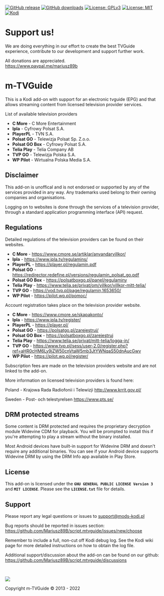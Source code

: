 [![GitHub release](https://img.shields.io/github/v/release/Mariusz89B/script.mtvguide.svg)](https://github.com/Mariusz89B/script.mtvguide/releases)
[![GitHub downloads](https://img.shields.io/github/downloads/Mariusz89B/script.mtvguide/total.svg)](https://github.com/Mariusz89B/script.mtvguide)
[![License: GPLv3](https://img.shields.io/badge/license-GPLv3-red.svg)](https://www.gnu.org/licenses/gpl-3.0.html)
[![License: MIT](https://img.shields.io/badge/license-MIT-brightgreen.svg)](https://opensource.org/licenses/MIT)
[![Kodi](https://img.shields.io/badge/platform-Kodi-lightgrey.svg)](https://kodi.tv/)

# Support us!
We are doing everything in our effort to create the best TVGuide experience, contribute to our development and support further work. 

All donations are appreciated.<br>
https://www.paypal.me/mariusz89b

# m-TVGuide

This is a Kodi add-on with support for an electronic tvguide (EPG) and that allows 
streaming content from licensed television provider services.

List of available television providers

* **C More** - C More Entertainment
* **Ipla** - Cyfrowy Polsat S.A.
* **PlayerPL** - TVN S.A.
* **Polsat GO** - Telewizja Polsat Sp. Z.o.o.
* **Polsat GO Box** - Cyfrowy Polsat S.A.
* **Telia Play** - Telia Company AB
* **TVP GO** - Telewizja Polska S.A.
* **WP Pilot** - Wirtualna Polska Media S.A.


## Disclaimer

This add-on is unoffical and is not endorsed or supported by any of the services provided in any way. 
Any trademarks used belong to their owning companies and organisations. 

Logging on to websites is done through the services of a television provider,
through a standard application programming interface (API) request.


## Regulations

Detailed regulations of the television providers can be found on their websites.

* **C More** - https://www.cmore.se/artiklar/anvandarvillkor/
* **Ipla** - https://www.ipla.tv/regulamins/
* **PlayerPL** - https://player.pl/regulamin.pdf
* **Polsat GO** - https://redirector.redefine.pl/versions/regulamin_polsat_go.pdf
* **Polsat GO Box** - https://polsatboxgo.pl/panel/regulaminy
* **Telia Play** - https://www.telia.se/privat/om/villkor/villkor-mitt-telia/
* **TVP GO** - https://vod.tvp.pl/page/regulamin,1653650/
* **WP Pilot** - https://pilot.wp.pl/pomoc/

Account registration takes place on the television provider website.

* **C More** - https://www.cmore.se/skapakonto/
* **Ipla** - https://www.ipla.tv/register/
* **PlayerPL** - https://player.pl/
* **Polsat GO** - https://polsatgo.pl/zarejestruj/
* **Polsat GO Box** - https://polsatboxgo.pl/zarejestruj
* **Telia Play** - https://www.telia.se/privat/mitt-telia/logga-in/
* **TVP GO** - https://www.tvp.pl/sess/user-2.0/register.php?ref=aHR0cHM6Ly9jZW50cnVtaW5mb3JtYWNqaS50dnAucGwv
* **WP Pilot** - https://pilot.wp.pl/register/

Subscription fees are made on the television providers website and are not linked to the add-on.

More information on licensed television providers is found here:

Poland - Krajowa Rada Radiofonii i Telewizji
http://www.krrit.gov.pl/

Sweden - Post- och telestyrelsen
https://www.pts.se/


## DRM protected streams

Some content is DRM protected and requires the proprietary decryption module 
Widevine CDM for playback. You will be prompted to install this if you're attempting to
play a stream without the binary installed.

Most Android devices have built-in support for Widevine DRM and doesn't require 
any additional binaries. You can see if your Android device supports Widevine DRM by 
using the DRM Info app available in Play Store.


## License

This add-on is licensed under the **`GNU GENERAL PUBLIC LICENSE Version 3`** and **`MIT LICENSE`**. 
Please see the **`LICENSE.txt`** file for details.


## Support

Please report any legal questions or issues to support@mods-kodi.pl

Bug reports should be reported in issues section:<br>
https://github.com/Mariusz89B/script.mtvguide/issues/new/choose

Remember to include a full, non-cut off Kodi debug log. 
See the Kodi wiki page for more detailed instructions on how to obtain the log file.

Additional support/discussion about the add-on can be found on our github:<br>
https://github.com/Mariusz89B/script.mtvguide/discussions

<br>

![](https://i.imgur.com/ipTGRvj.jpg)

Copyright m-TVGuide © 2013 - 2022
